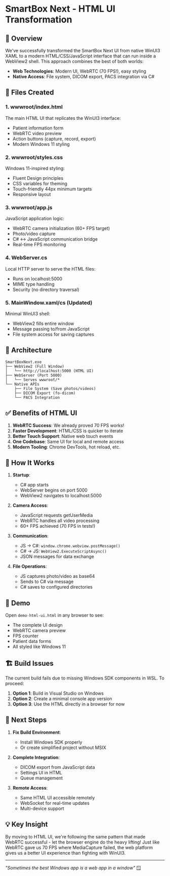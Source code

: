 # SmartBox Next - HTML UI Transformation

## 🎯 Overview

We've successfully transformed the SmartBox Next UI from native WinUI3 XAML to a modern HTML/CSS/JavaScript interface that can run inside a WebView2 shell. This approach combines the best of both worlds:

- **Web Technologies**: Modern UI, WebRTC (70 FPS!), easy styling
- **Native Access**: File system, DICOM export, PACS integration via C#

## 📁 Files Created

### 1. **wwwroot/index.html**
The main HTML UI that replicates the WinUI3 interface:
- Patient information form
- WebRTC video preview
- Action buttons (capture, record, export)
- Modern Windows 11 styling

### 2. **wwwroot/styles.css**
Windows 11-inspired styling:
- Fluent Design principles
- CSS variables for theming
- Touch-friendly 44px minimum targets
- Responsive layout

### 3. **wwwroot/app.js**
JavaScript application logic:
- WebRTC camera initialization (60+ FPS target)
- Photo/video capture
- C# ↔ JavaScript communication bridge
- Real-time FPS monitoring

### 4. **WebServer.cs**
Local HTTP server to serve the HTML files:
- Runs on localhost:5000
- MIME type handling
- Security (no directory traversal)

### 5. **MainWindow.xaml/cs (Updated)**
Minimal WinUI3 shell:
- WebView2 fills entire window
- Message passing to/from JavaScript
- File system access for saving captures

## 🚀 Architecture

```
SmartBoxNext.exe
├── WebView2 (Full Window)
│   └── http://localhost:5000 (HTML UI)
├── WebServer (Port 5000)
│   └── Serves wwwroot/*
└── Native APIs
    ├── File System (Save photos/videos)
    ├── DICOM Export (fo-dicom)
    └── PACS Integration
```

## ✅ Benefits of HTML UI

1. **WebRTC Success**: We already proved 70 FPS works!
2. **Faster Development**: HTML/CSS is quicker to iterate
3. **Better Touch Support**: Native web touch events
4. **One Codebase**: Same UI for local and remote access
5. **Modern Tooling**: Chrome DevTools, hot reload, etc.

## 🔧 How It Works

1. **Startup**:
   - C# app starts
   - WebServer begins on port 5000
   - WebView2 navigates to localhost:5000

2. **Camera Access**:
   - JavaScript requests getUserMedia
   - WebRTC handles all video processing
   - 60+ FPS achieved (70 FPS in tests!)

3. **Communication**:
   - JS → C#: `window.chrome.webview.postMessage()`
   - C# → JS: `WebView2.ExecuteScriptAsync()`
   - JSON messages for data exchange

4. **File Operations**:
   - JS captures photo/video as base64
   - Sends to C# via message
   - C# saves to configured directories

## 📝 Demo

Open `demo-html-ui.html` in any browser to see:
- The complete UI design
- WebRTC camera preview
- FPS counter
- Patient data forms
- All styled like Windows 11

## 🏗️ Build Issues

The current build fails due to missing Windows SDK components in WSL. To proceed:

1. **Option 1**: Build in Visual Studio on Windows
2. **Option 2**: Create a minimal console app version
3. **Option 3**: Use the HTML directly in a browser for now

## 🎯 Next Steps

1. **Fix Build Environment**:
   - Install Windows SDK properly
   - Or create simplified project without MSIX

2. **Complete Integration**:
   - DICOM export from JavaScript data
   - Settings UI in HTML
   - Queue management

3. **Remote Access**:
   - Same HTML UI accessible remotely
   - WebSocket for real-time updates
   - Multi-device support

## 💡 Key Insight

By moving to HTML UI, we're following the same pattern that made WebRTC successful - let the browser engine do the heavy lifting! Just like WebRTC gave us 70 FPS where MediaCapture failed, the web platform gives us a better UI experience than fighting with WinUI3.

---

*"Sometimes the best Windows app is a web app in a window"* 🪟